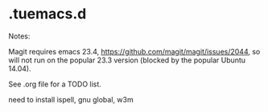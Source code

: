 # .tuemacs.d

Notes:

Magit requires emacs 23.4, https://github.com/magit/magit/issues/2044, so will not run on the popular 23.3 version (blocked by the popular Ubuntu 14.04).

See .org file for a TODO list. 

need to install ispell, gnu global, w3m
